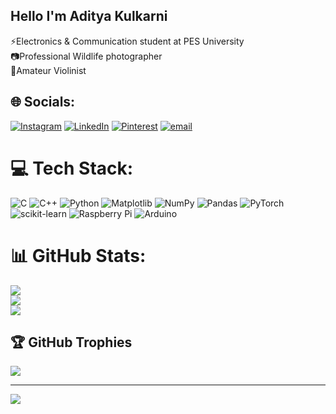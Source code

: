 ## Hello I'm Aditya Kulkarni

⚡Electronics & Communication student at PES University <br/>
📷Professional Wildlife photographer <br/> 
🎻Amateur Violinist

## 🌐 Socials:
[![Instagram](https://img.shields.io/badge/Instagram-%23E4405F.svg?logo=Instagram&logoColor=white)](https://instagram.com/adityark2603) [![LinkedIn](https://img.shields.io/badge/LinkedIn-%230077B5.svg?logo=linkedin&logoColor=white)](https://linkedin.com/in/adityark2603) [![Pinterest](https://img.shields.io/badge/Pinterest-%23E60023.svg?logo=Pinterest&logoColor=white)](https://pinterest.com/adityark2603) [![email](https://img.shields.io/badge/Email-D14836?logo=gmail&logoColor=white)](mailto:adityark2603@gmail.com) 

# 💻 Tech Stack:
![C](https://img.shields.io/badge/c-%2300599C.svg?style=flat&logo=c&logoColor=white) ![C++](https://img.shields.io/badge/c++-%2300599C.svg?style=flat&logo=c%2B%2B&logoColor=white) ![Python](https://img.shields.io/badge/python-3670A0?style=flat&logo=python&logoColor=ffdd54) ![Matplotlib](https://img.shields.io/badge/Matplotlib-%23ffffff.svg?style=flat&logo=Matplotlib&logoColor=black) ![NumPy](https://img.shields.io/badge/numpy-%23013243.svg?style=flat&logo=numpy&logoColor=white) ![Pandas](https://img.shields.io/badge/pandas-%23150458.svg?style=flat&logo=pandas&logoColor=white) ![PyTorch](https://img.shields.io/badge/PyTorch-%23EE4C2C.svg?style=flat&logo=PyTorch&logoColor=white) ![scikit-learn](https://img.shields.io/badge/scikit--learn-%23F7931E.svg?style=flat&logo=scikit-learn&logoColor=white)  ![Raspberry Pi](https://img.shields.io/badge/-Raspberry_Pi-C51A4A?style=flat&logo=Raspberry-Pi) ![Arduino](https://img.shields.io/badge/-Arduino-00979D?style=flat&logo=Arduino&logoColor=white) 

# 📊 GitHub Stats:
![](https://github-readme-stats.vercel.app/api?username=adityark2603&theme=highcontrast&hide_border=false&include_all_commits=false&count_private=false)<br/>
![](https://nirzak-streak-stats.vercel.app/?user=adityark2603&theme=highcontrast&hide_border=false)<br/>
![](https://github-readme-stats.vercel.app/api/top-langs/?username=adityark2603&theme=highcontrast&hide_border=false&include_all_commits=false&count_private=false&layout=compact)

## 🏆 GitHub Trophies
![](https://github-profile-trophy.vercel.app/?username=adityark2603&theme=radical&no-frame=false&no-bg=false&margin-w=4)

---
[![](https://visitcount.itsvg.in/api?id=adityark2603&icon=1&color=10)](https://visitcount.itsvg.in)


<!-- Proudly created with GPRM ( https://gprm.itsvg.in ) -->
